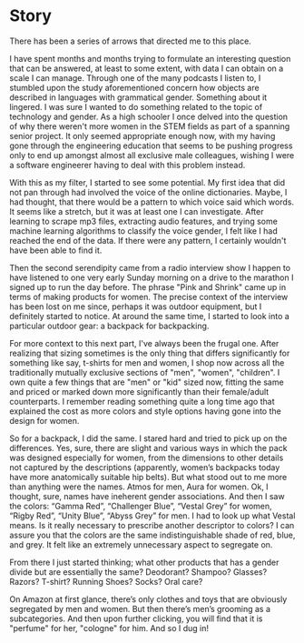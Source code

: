 # Story

There has been a series of arrows that directed me to this place.

I have spent months and months trying to formulate an interesting question that can be answered, at least to some extent, with data I can obtain on a scale I can manage. Through one of the many podcasts I listen to, I stumbled upon the study aforementioned concern how objects are described in languages with grammatical gender. Something about it lingered. I was sure I wanted to do something related to the topic of technology and gender. As a high schooler I once delved into the question of why there weren't more women in the STEM fields as part of a spanning senior project. It only seemed appropriate enough now, with my having gone through the engineering education that seems to be pushing progress only to end up amongst almost all exclusive male colleagues, wishing I were a software engineerer having to deal with this problem instead.

With this as my filter, I started to see some potential. My first idea that did not pan through had involved the voice of the online dictionaries. Maybe, I had thought, that there would be a pattern to which voice said which words. It seems like a stretch, but it was at least one I can investigate. After learning to scrape mp3 files, extracting audio features, and trying some machine learning algorithms to classify the voice gender, I felt like I had reached the end of the data. If there were any pattern, I certainly wouldn't have been able to find it.

Then the second serendipity came from a radio interview show I happen to have listened to one very early Sunday morning on a drive to the marathon I signed up to run the day before. The phrase "Pink and Shrink" came up in terms of making products for women. The precise context of the interview has been lost on me since, perhaps it was outdoor equipment, but I definitely started to notice. At around the same time, I started to look into a particular outdoor gear: a backpack for backpacking.

For more context to this next part, I've always been the frugal one. After realizing that sizing sometimes is the only thing that differs significantly for something like say, t-shirts for men and women, I shop now across all the traditionally mutually exclusive sections of "men", "women", "children". I own quite a few things that are "men" or "kid" sized now, fitting the same and priced or marked down more significantly than their female/adult counterparts. I remember reading something quite a long time ago that explained the cost as more colors and style options having gone into the design for women.

So for a backpack, I did the same. I stared hard and tried to pick up on the differences. Yes, sure, there are slight and various ways in which the pack was designed especially for women, from the dimensions to other details not captured by the descriptions (apparently, women’s backpacks today have more anatomically suitable hip belts). But what stood out to me more than anything were the names. Atmos for men, Aura for women. Ok, I thought, sure, names have ineherent gender associations. And then I saw the colors: “Gamma Red”, “Challenger Blue”, “Vestal Grey” for women, “Rigby Red”, “Unity Blue”, “Abyss Grey” for men. I had to look up what Vestal means. Is it really necessary to prescribe another descriptor to colors? I can assure you that the colors are the same indistinguishable shade of red, blue, and grey. It felt like an extremely unnecessary aspect to segregate on.

From there I just started thinking; what other products that has a gender divide but are essentially the same? Deodorant? Shampoo? Glasses? Razors? T-shirt? Running Shoes? Socks? Oral care?

On Amazon at first glance, there’s only clothes and toys that are obviously segregated by men and women. But then there’s men’s grooming as a subcategories. And then upon further clicking, you will find that it is "perfume" for her, "cologne" for him. And so I dug in!
